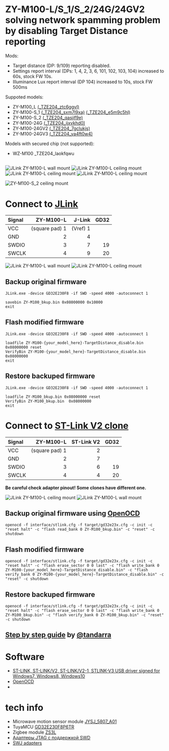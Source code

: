 # ZY-M100-L/S_1/S_2/24G/24GV2 solving network spamming problem by disabling Target Distance reporting
Mods:
- Target distance (DP: 9/109) reporting disabled.
- Settings report interval (DPs: 1, 4, 2, 3, 6, 101, 102, 103, 104) increased to 60s, stock FW 10s.
- Illuminance Lux report interval (DP 104) increased to 10s, stock FW 500ms

Suppoted models:
- ZY-M100_L [(_TZE204_ztc6ggyl)](./ZY-M100_L_TZE204_ztc6ggyl-TargetDistance_disable.bin)
- ZY-M100-S_1 [(_TZE204_sxm7l9xa)](./ZY-M100-S_1_TZE204_sxm7l9xa-TargetDistance_disable.bin) [(_TZE204_e5m9c5hl)](./ZY-M100-S_1_TZE204_e5m9c5hl-TargetDistance_disable.bin)
- ZY-M100-S_2 [(_TZE204_qasjif9e)](./ZY-M100-S_2_TZE204_qasjif9e-TargetDistance_disable.bin)
- ZY-M100-24G [(_TZE204_ijxvkhd0)](./ZY-M100-24G_TZE204_ijxvkhd0-TargetDistance_disable.bin)
- ZY-M100-24GV2 [(_TZE204_7gclukjs)](./ZY-M100-24GV2_TZE204_7gclukjs-TargetDistance_disable.bin)
- ZY-M100-24GV3 [(_TZE204_ya4ft0w4)](./ZY-M100-24GV3_TZE204_ya4ft0w4_increased_report_interval_TD_0_disable.bin)

Models with secured chip (not supported):
- WZ-M100 _TZE204_laokfqwu
##
![JLink ZY-M100-L wall mount](./pix/wall_1.jpg)
![JLink ZY-M100-L ceiling mount](./pix/ceiling_1.jpg)
![JLink ZY-M100-L ceiling mount](./pix/ceiling_2.jpg)
![JLink ZY-M100-L ceiling mount](./pix/ceiling_3.jpg)

![ZY-M100-S_2 ceiling mount](./pix/ZY-M100-S_2.jpg)

# Connect to [JLink](http://www.segger.com)

|Signal|ZY-M100-L     |J-Link  |GD32|
|:-----|-------------:|-------:|---:|
|VCC   |(square pad) 1|(Vref) 1|    |
|GND   |2             |       4|    |
|SWDIO |3             |       7|19  |
|SWCLK |4             |       9|20  |

![JLink ZY-M100-L wall mount](./pix/wall_jlink.jpg)
![JLink ZY-M100-L ceiling mount](./pix/ceiling_jlink.jpg)

## Backup original firmware
```batchfile
JLink.exe -device GD32E230F8 -if SWD -speed 4000 -autoconnect 1 
```
```
savebin ZY-M100_bkup.bin 0x08000000 0x10000
exit
```

## Flash modified firmware

```batchfile
JLink.exe -device GD32E230F8 -if SWD -speed 4000 -autoconnect 1 
```
```
loadfile ZY-M100-{your_model_here}-TargetDistance_disable.bin 0x08000000 reset
VerifyBin ZY-M100-{your_model_here}-TargetDistance_disable.bin  0x08000000
exit
```
## Restore backuped firmware

```batchfile
JLink.exe -device GD32E230F8 -if SWD -speed 4000 -autoconnect 1 
```
```
loadfile ZY-M100_bkup.bin 0x08000000 reset
VerifyBin ZY-M100_bkup.bin  0x08000000
exit
```
# Connect to [ST-Link V2 clone](http://www.aliexpress.com)

|Signal|ZY-M100-L     |ST-Link V2|GD32|
|:-----|-------------:|---------:|---:|
|VCC   |(square pad) 1|         2|    |
|GND   |2             |         7|    |
|SWDIO |3             |         6|19  |
|SWCLK |4             |         4|20  |

**Be careful check adapter pinout! Some clones have different one.**


![JLink ZY-M100-L ceiling mount](./pix/ST-Link_pinout.png)
![JLink ZY-M100-L wall mount](./pix/wall_st-link.jpg)


## Backup original firmware using [OpenOCD](https://github.com/openocd-org/openocd/releases/tag/latest)
```batchfile
openocd -f interface/stlink.cfg -f target/gd32e23x.cfg -c init -c "reset halt" -c "flash read_bank 0 ZY-M100_bkup.bin" -c "reset" -c shutdown
```

## Flash modified firmware
```batchfile
openocd -f interface/stlink.cfg -f target/gd32e23x.cfg -c init -c "reset halt" -c "flash erase_sector 0 0 last" -c "flash write_bank 0 ZY-M100-{your_model_here}-TargetDistance_disable.bin" -c "flash verify_bank 0 ZY-M100-{your_model_here}-TargetDistance_disable.bin" -c "reset" -c shutdown
```
## Restore backuped firmware
```batchfile
openocd -f interface/stlink.cfg -f target/gd32e23x.cfg -c init -c "reset halt" -c "flash erase_sector 0 0 last" -c "flash write_bank 0 ZY-M100_bkup.bin" -c "flash verify_bank 0 ZY-M100_bkup.bin" -c "reset" -c shutdown
```

## [Step by step guide](https://github.com/Koenkk/zigbee2mqtt/issues/19045#issuecomment-2362489362) by [@tandarra](https://github.com/tandarra)

# Software
- [ST-LINK, ST-LINK/V2, ST-LINK/V2-1, STLINK-V3 USB driver signed for Windows7, Windows8, Windows10](https://www.st.com/en/development-tools/stsw-link009.html)
- [OpenOCD](https://github.com/openocd-org/openocd/releases/latest)
- 
# tech info
- Microwave motion sensor module [JYSJ_5807_A01](./5807_A01.pdf)
- TuyaMCU [GD32E230F8P6TR](./GD32E230F8P6.pdf)
- Zigbee module [ZS3L](https://developer.tuya.com/en/docs/iot/zs3l?id=K97r37j19f496)
- [Адаптеры JTAG с поддержкой SWD](https://microsin.net/programming/arm/swd-jtag-adapters.html)
- [SWJ adapters](https://wiki.cuvoodoo.info/doku.php?id=jtag)
